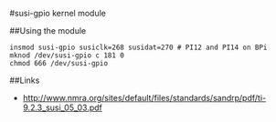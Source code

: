 #susi-gpio kernel module

##Using the module
```
insmod susi-gpio susiclk=268 susidat=270 # PI12 and PI14 on BPi
mknod /dev/susi-gpio c 181 0
chmod 666 /dev/susi-gpio
```
##Links
* http://www.nmra.org/sites/default/files/standards/sandrp/pdf/ti-9.2.3_susi_05_03.pdf
